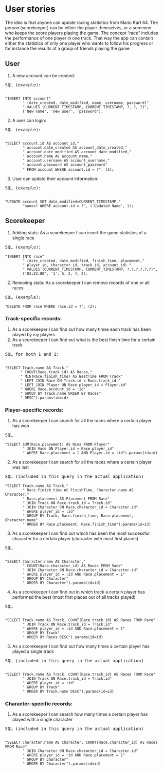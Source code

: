 # User stories

The idea is that anyone can update racing statistics from Mario Kart 64. The person (scorekeeper) can be either the player themselves, or a someone who keeps the score players playing the game. The concept “race” includes the performance of one player in one track. That way the app can contain either the statistics of only one player who wants to follow his progress or for instance the results of a group of friends playing the game.

## User

1. A new account can be created:

<pre>
SQL (example):

<code>
"INSERT INTO account" 
        " (date_created, date_modified, name, username, password)"
        " VALUES (CURRENT_TIMESTAMP, CURRENT_TIMESTAMP, ?, ?, ?)", 
        ('New name', 'new user', 'password');</code>
</pre>

2. A user can login:

<pre>
SQL (example):

<code>
"SELECT account.id AS account_id," 
        " account.date_created AS account_date_created," 
        " account.date_modified AS account_date_modified," 
        " account.name AS account_name," 
        " account.username AS account_username," 
        " account.password AS account_password" 
        " FROM account WHERE account.id = ?", (1);</code> 
</pre>
      
3. User can update their account information:

<pre>
SQL (example):

<code>
"UPDATE account SET date_modified=CURRENT_TIMESTAMP,"
        "name=? WHERE account.id = ?", ('Updated Name', 1);</code>
</pre>


## Scorekeeper

1. Adding stats: As a scorekeeper I can insert the game statistics of a single race

<pre>
SQL (example):

<code>"INSERT INTO race"
        " (date_created, date_modified, finish_time, placement," 
        " player_id, character_id, track_id, account_id) "
        " VALUES (CURRENT_TIMESTAMP, CURRENT_TIMESTAMP, ?,?,?,?,?,?)", 
        ('01:22:00', '1', 5, 2, 4, 2);</code>
</pre>


2. Removing stats: As a scorekeeper I can remove records of one or all races

<pre>
SQL (example):

<code>"DELETE FROM race WHERE race.id = ?", (2);</code>
</pre>


### Track-specific records: 

1. As a scorekeeper I can find out how many times each track has been played by my players
2. As a scorekeeper I can find out what is the best finish time for a certain track 

<pre>
SQL for both 1 and 2:

<code>
"SELECT Track.name AS Track,"
       " COUNT(Race.track_id) AS Races,"
       " MIN(Race.finish_time) AS BestTime FROM Track" 
       " LEFT JOIN Race ON Track.id = Race.track_id "
       " LEFT JOIN Player ON Race.player_id = Player.id"
       " WHERE Race.account_id = :id"
       " GROUP BY Track.name ORDER BY Races"
       " DESC").params(id=id)</code>
</pre>


### Player-specific records: 

1. As a scorekeeper I can search for all the races where a certain player has won

<pre>
SQL

<code>"SELECT SUM(Race.placement) AS Wins FROM Player"
        " JOIN Race ON Player.id = Race.player_id"
        " WHERE Race.placement = 1 AND Player.id = :id").params(id=id)</code>
</pre>


2. As a scorekeeper I can search for all the races where a certain player was last

<pre>
SQL (included in this query in the actual application)

<code>"SELECT Track.name AS Track,"
        " Race.finish_time AS FinishTime, Character.name AS Character,"
        " Race.placement AS Placement FROM Race"
        " JOIN Track ON Race.track_id = Track.id"
        " JOIN Character ON Race.character_id = Character.id"
        " WHERE player_id = :id"
        " GROUP BY Track, Race.finish_time, Race.placement, Character.name"
        " ORDER BY Race.placement, Race.finish_time").params(id=id)</code>
</pre>


3. As a scorekeeper I can find out which has been the most successful character for a certain player (character with most first places)

<pre>
SQL

<code>
"SELECT Character.name AS Character," 
        " COUNT(Race.character_id) AS Races FROM Race"
        " JOIN Character ON Race.character_id = Character.id"
        " WHERE player_id = :id AND Race.placement = 1"
        " GROUP BY Character"
        " ORDER BY Character").params(id=id)</code>
</pre>


4. As a scorekeeper I can find out in which track a certain player has performed the best (most first places out of all tracks played)

<pre>
SQL

<code>
"SELECT Track.name AS Track, COUNT(Race.track_id) AS Races FROM Race"
        " JOIN Track ON Race.track_id = Track.id"
        " WHERE player_id = :id AND Race.placement = 1"
        " GROUP BY Track"
        " ORDER BY Races DESC").params(id=id)</code>
</pre>


5. As a scorekeeper I can find out how many times a certain player has played a single track

<pre>
SQL (included in this query in the actual application)

<code>
"SELECT Track.name AS Track, COUNT(Race.track_id) AS Races FROM Race"
        " JOIN Track ON Race.track_id = Track.id"
        " WHERE player_id = :id"
        " GROUP BY Track"
        " ORDER BY Track.name DESC").params(id=id)</code>
</pre>

### Character-specific records: 

1. As a scorekeeper I can search how many times a certain player has played with a single character

<pre>
SQL (included in this query in the actual application)

<code>
"SELECT Character.name AS Character, COUNT(Race.character_id) AS Races FROM Race"
        " JOIN Character ON Race.character_id = Character.id"
        " WHERE player_id = :id AND Race.placement = 1"
        " GROUP BY Character"
        " ORDER BY Character").params(id=id)</code>
</pre>
